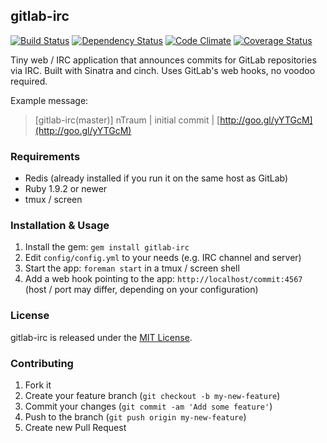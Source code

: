 ## gitlab-irc

[![Build Status](https://travis-ci.org/nTraum/gitlab-irc.png?branch=gemify)](https://travis-ci.org/nTraum/gitlab-irc) [![Dependency Status](https://gemnasium.com/nTraum/gitlab-irc.png)](https://gemnasium.com/nTraum/gitlab-irc) [![Code Climate](https://codeclimate.com/github/nTraum/gitlab-irc.png)](https://codeclimate.com/github/nTraum/gitlab-irc) [![Coverage Status](https://coveralls.io/repos/nTraum/gitlab-irc/badge.png)](https://coveralls.io/r/nTraum/gitlab-irc)

Tiny web / IRC application that announces commits for GitLab repositories via IRC.
Built with Sinatra and cinch. Uses GitLab's web hooks, no voodoo required.

Example message:

> [gitlab-irc(master)] nTraum | initial commit | [http://goo.gl/yYTGcM](http://goo.gl/yYTGcM)

### Requirements

* Redis (already installed if you run it on the same host as GitLab)
* Ruby 1.9.2 or newer
* tmux / screen

### Installation & Usage

1. Install the gem: `gem install gitlab-irc`
2. Edit `config/config.yml` to your needs (e.g. IRC channel and server)
3. Start the app: `foreman start` in a tmux / screen shell
4. Add a web hook pointing to the app: `http://localhost/commit:4567` (host / port may differ, depending on your configuration)

### License

gitlab-irc is released under the [MIT License](http://opensource.org/licenses/MIT).

### Contributing

1. Fork it
2. Create your feature branch (`git checkout -b my-new-feature`)
3. Commit your changes (`git commit -am 'Add some feature'`)
4. Push to the branch (`git push origin my-new-feature`)
5. Create new Pull Request
